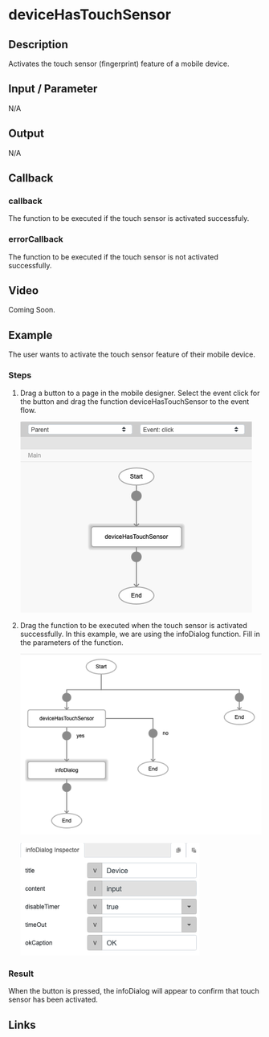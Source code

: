 # deviceHasTouchSensor

## Description

Activates the touch sensor (fingerprint) feature of a mobile device.

## Input / Parameter

N/A

## Output

N/A

## Callback

### callback

The function to be executed if the touch sensor is activated successfuly.

### errorCallback

The function to be executed if the touch sensor is not activated successfully.

## Video

Coming Soon.

<!-- Format: [![Video]({image-path}?raw=true)]({url-link}) -->

## Example

The user wants to activate the touch sensor feature of their mobile device.

<!-- Share a scenario, like a user requirements. -->

### Steps

1. Drag a button to a page in the mobile designer. Select the event click for the button and drag the function deviceHasTouchSensor to the event flow.

    ![](../deviceHasTouchSensor/deviceHasTouchSensor-step-1.png?raw=true)

2. Drag the function to be executed when the touch sensor is activated successfully. In this example, we are using the infoDialog function. Fill in the parameters of the function.

    ![](../deviceHasTouchSensor/deviceHasTouchSensor-step-2.png?raw=true)

    ![](../deviceHasTouchSensor/deviceHasTouchSensor-step-3.png?raw=true)

<!-- Show the steps and share some screenshots.

1. .....

Format: ![]({image-path}?raw=true) -->

### Result

When the button is pressed, the infoDialog will appear to confirm that touch sensor has been activated.

<!-- Explain the output.

Format: ![]({image-path}?raw=true) -->

## Links